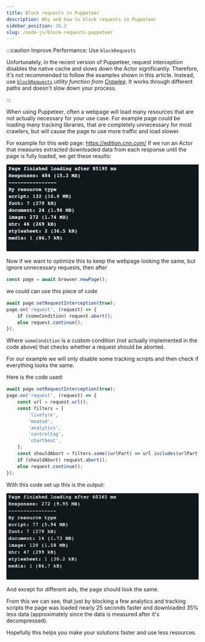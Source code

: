 ```yaml
---
title: Block requests in Puppeteer
description: Why and how to block requests in Puppeteer
sidebar_position: 16.2
slug: /node-js/block-requests-puppeteer
---
```


:::caution Improve Performance: Use `blockRequests`

Unfortunately, in the recent version of Puppeteer, request interception disables the native cache and slows down the Actor significantly. Therefore, it's not recommended to follow the examples shown in this article. Instead, use [<code>blockRequests</code>](https://crawlee.dev/api/puppeteer-crawler/namespace/puppeteerUtils#BlockRequestsOptions) _utility function from_ [_Crawlee_](https://crawlee.dev). It works through different paths and doesn't slow down your process.

:::

When using Puppeteer, often a webpage will load many resources that are not actually necessary for your use case. For example page could be loading many tracking libraries, that are completely unnecessary for most crawlers, but will cause the page to use more traffic and load slower.

For example for this web page: <https://edition.cnn.com/>
If we run an Actor that measures extracted downloaded data from each response until the page is fully loaded, we get these results:

![Actor loading](./images/actor-load.png)


Now if we want to optimize this to keep the webpage looking the same, but ignore unnecessary requests, then after

```js showLineNumbers
const page = await browser.newPage();
```

we could can use this piece of code

```js showLineNumbers
await page.setRequestInterception(true);
page.on('request', (request) => {
    if (someCondition) request.abort();
    else request.continue();
});
```

Where `someCondition` is a custom condition (not actually implemented in the code above) that checks whether a request should be aborted.

For our example we will only disable some tracking scripts and then check if everything looks the same.

Here is the code used:

```js showLineNumbers
await page.setRequestInterception(true);
page.on('request', (request) => {
    const url = request.url();
    const filters = [
        'livefyre',
        'moatad',
        'analytics',
        'controltag',
        'chartbeat',
    ];
    const shouldAbort = filters.some((urlPart) => url.includes(urlPart));
    if (shouldAbort) request.abort();
    else request.continue();
});
```

With this code set up this is the output:

![Improved Actor loading](./images/improved-actor-loading.png)


And except for different ads, the page should look the same.

From this we can see, that just by blocking a few analytics and tracking scripts the page was loaded nearly 25 seconds faster and downloaded 35% less data (approximately since the data is measured after it's decompressed).

Hopefully this helps you make your solutions faster and use less resources.
